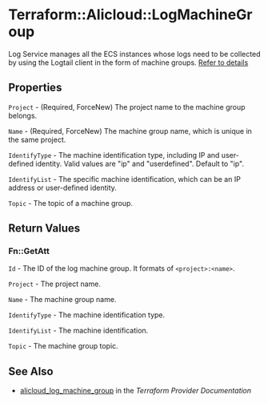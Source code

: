 # Terraform::Alicloud::LogMachineGroup

Log Service manages all the ECS instances whose logs need to be collected by using the Logtail client in the form of machine groups.
 [Refer to details](https://www.alibabacloud.com/help/doc-detail/28966.htm)

## Properties

`Project` - (Required, ForceNew) The project name to the machine group belongs.

`Name` - (Required, ForceNew) The machine group name, which is unique in the same project.

`IdentifyType` - The machine identification type, including IP and user-defined identity. Valid values are "ip" and "userdefined". Default to "ip".

`IdentifyList` -  The specific machine identification, which can be an IP address or user-defined identity.

`Topic` - The topic of a machine group.


## Return Values

### Fn::GetAtt

`Id` - The ID of the log machine group. It formats of `<project>:<name>`.

`Project` - The project name.

`Name` - The machine group name.

`IdentifyType` - The machine identification type.

`IdentifyList` - The machine identification.

`Topic` - The machine group topic.

## See Also

* [alicloud_log_machine_group](https://www.terraform.io/docs/providers/alicloud/r/log_machine_group.html) in the _Terraform Provider Documentation_